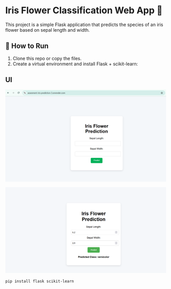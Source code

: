 # Iris Flower Classification Web App 🌸

This project is a simple Flask application that predicts the species of an iris flower based on sepal length and width.

## 🚀 How to Run

1. Clone this repo or copy the files.
2. Create a virtual environment and install Flask + scikit-learn:

## UI
![UI](image.png)

![PREDICT ANSWER](image-1.png)

```bash
pip install flask scikit-learn



